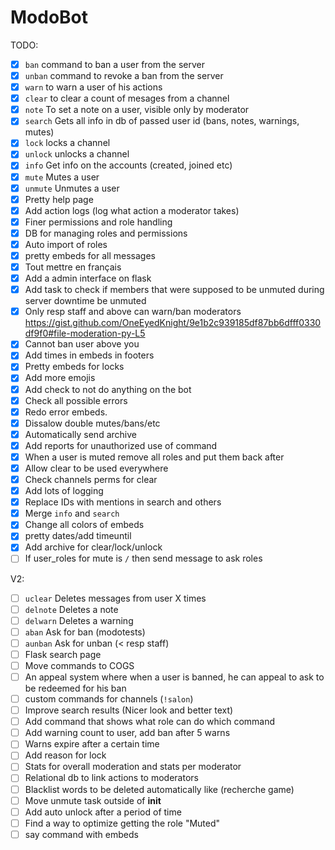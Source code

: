 # ModoBot

TODO:

- [x] `ban` command to ban a user from the server
- [x] `unban` command to revoke a ban from the server
- [x] `warn` to warn a user of his actions
- [x] `clear` to clear a count of mesages from a channel
- [x] `note` To set a note on a user, visible only by moderator
- [x] `search` Gets all info in db of passed user id (bans, notes, warnings, mutes)
- [x] `lock` locks a channel
- [x] `unlock` unlocks a channel
- [x] `info` Get info on the accounts (created, joined etc)
- [x] `mute` Mutes a user
- [x] `unmute` Unmutes a user
- [x] Pretty help page
- [x] Add action logs (log what action a moderator takes)
- [x] Finer permissions and role handling
- [x] DB for managing roles and permissions
- [x] Auto import of roles
- [x] pretty embeds for all messages
- [x] Tout mettre en français
- [x] Add a admin interface on flask
- [x] Add task to check if members that were supposed to be unmuted during server downtime be unmuted
- [x] Only resp staff and above can warn/ban moderators https://gist.github.com/OneEyedKnight/9e1b2c939185df87bb6dfff0330df9f0#file-moderation-py-L5
- [x] Cannot ban user above you
- [x] Add times in embeds in footers
- [x] Pretty embeds for locks
- [x] Add more emojis
- [x] Add check to not do anything on the bot
- [x] Check all possible errors
- [x] Redo error embeds.
- [x] Dissalow double mutes/bans/etc
- [x] Automatically send archive
- [x] Add reports for unauthorized use of command
- [x] When a user is muted remove all roles and put them back after
- [x] Allow clear to be used everywhere
- [x] Check channels perms for clear
- [x] Add lots of logging
- [x] Replace IDs with mentions in search and others
- [x] Merge `info` and `search`
- [x] Change all colors of embeds
- [x] pretty dates/add timeuntil
- [x] Add archive for clear/lock/unlock
- [ ] If user_roles for mute is `/` then send message to ask roles

V2:

- [ ] `uclear` Deletes messages from user X times
- [ ] `delnote` Deletes a note
- [ ] `delwarn` Deletes a warning
- [ ] `aban` Ask for ban (modotests)
- [ ] `aunban` Ask for unban (< resp staff)
- [ ] Flask search page
- [ ] Move commands to COGS
- [ ] An appeal system where when a user is banned, he can appeal to ask to be redeemed for his ban
- [ ] custom commands for channels (`!salon`)
- [ ] Improve search results (Nicer look and better text)
- [ ] Add command that shows what role can do which command
- [ ] Add warning count to user, add ban after 5 warns
- [ ] Warns expire after a certain time
- [ ] Add reason for lock
- [ ] Stats for overall moderation and stats per moderator
- [ ] Relational db to link actions to moderators
- [ ] Blacklist words to be deleted automatically like (recherche game)
- [ ] Move unmute task outside of __init__
- [ ] Add auto unlock after a period of time
- [ ] Find a way to optimize getting the role "Muted"
- [ ] say command with embeds
